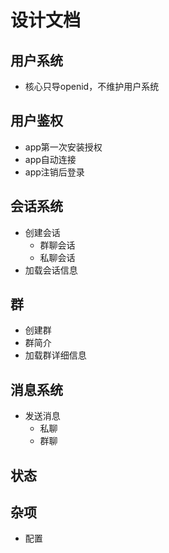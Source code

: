 # 设计文档

## 用户系统
- 核心只导openid，不维护用户系统

## 用户鉴权  
- app第一次安装授权
- app自动连接
- app注销后登录

## 会话系统
- 创建会话
    - 群聊会话
    - 私聊会话
- 加载会话信息
    
## 群
- 创建群
- 群简介
- 加载群详细信息
    
## 消息系统
- 发送消息
    - 私聊
    - 群聊

## 状态

## 杂项
- 配置

